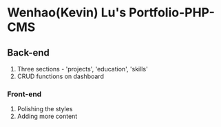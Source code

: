 # Wenhao(Kevin) Lu's Portfolio-PHP-CMS
## Back-end
1. Three sections - 'projects', 'education', 'skills'
2. CRUD functions on dashboard
### Front-end
1. Polishing the styles
2. Adding more content
